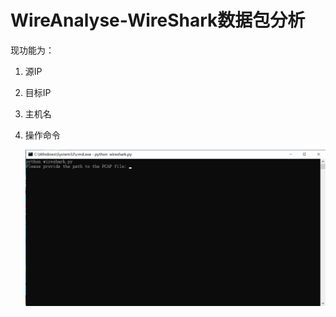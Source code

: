 # WireAnalyse-WireShark数据包分析
现功能为：

1. 源IP

2. 目标IP

3. 主机名

4. 操作命令

   

   ![image-20230603165621809](README.assets/image-20230603165621809.png)

